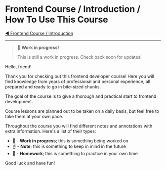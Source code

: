 # Frontend Course / Introduction / How To Use This Course

[:arrow_backward: Frontend Course / Introduction](./README.md)

---

> :construction: **Work in progress!**
>
> This is still a work in progress. Check back soon for updates!

Hello, friend!

Thank you for checking out this frontend developer course! Here you will find knowledge from years of professional and personal experience, all prepared and ready to go in bite-sized chunks.

The goal of the course is to give a thorough and practical start to frontend development.

Course lessons are planned out to be taken on a daily basis, but feel free to take them at your own pace.

Throughout the course you will find different notes and annotations with extra information. Here's a list of their types:

- :construction: - **Work in progress**; this is something being worked on
- :point_up: - **Note**; this is something to keep in mind in the future
- :pencil: - **Homework**; this is something to practice in your own time

Good luck and have fun!
